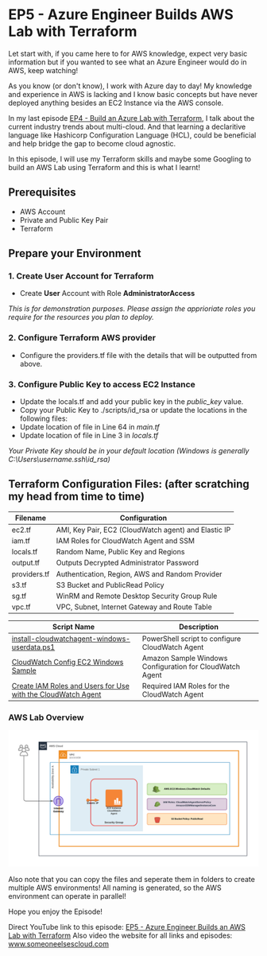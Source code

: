 # EP5 - Azure Engineer Builds AWS Lab with Terraform

Let start with, if you came here to for AWS knowledge, expect very basic information but if you wanted to see what an Azure Engineer would do in AWS, keep watching!

As you know (or don't know), I work with Azure day to day! My knowledge and experience in AWS is lacking and I know basic concepts but have never deployed anything besides an EC2 Instance via the AWS console.

In my last episode [EP4 - Build an Azure Lab with Terraform](https://www.someoneelsescloud.com/episodes/ep4-build-an-azure-lab-with-terraform), I talk about the current industry trends about multi-cloud. And that learning a declaritive language like Hashicorp Configuration Language (HCL), could be beneficial and help bridge the gap to become cloud agnostic.

In this episode, I will use my Terraform skills and maybe some Googling to build an AWS Lab using Terraform and this is what I learnt!

## Prerequisites
- AWS Account
- Private and Public Key Pair
- Terraform

## Prepare your Environment
### 1. Create User Account for Terraform
- Create **User** Account with Role **AdministratorAccess**

*This is for demonstration purposes. Please assign the apprioriate roles you require for the resources you plan to deploy.*

### 2. Configure Terraform AWS provider

- Configure the providers.tf file with the details that will be outputted from above.

### 3. Configure Public Key to access EC2 Instance

- Update the locals.tf and add your public key in the *public_key* value.
- Copy your Public Key to ./scripts/id_rsa or update the locations in the following files:
- Update location of file in Line 64 in *main.tf*
- Update location of file in Line 3 in *locals.tf*

*Your Private Key should be in your default location (Windows is generally C:\Users\username\.ssh\id_rsa)*

## **Terraform Configuration Files: (after scratching my head from time to time)**

|Filename|Configuration|
|---|---|
|ec2.tf|AMI, Key Pair, EC2 (CloudWatch agent) and Elastic IP|
|iam.tf|IAM Roles for CloudWatch Agent and SSM|
|locals.tf|Random Name, Public Key and Regions|
|output.tf|Outputs Decrypted Administrator Password|
|providers.tf|Authentication, Region, AWS and Random Provider|
|s3.tf|S3 Bucket and PublicRead Policy|
|sg.tf|WinRM and Remote Desktop Security Group Rule|
|vpc.tf|VPC, Subnet, Internet Gateway and Route Table|


|Script Name|Description|
|---|---|
|[install-cloudwatchagent-windows-userdata.ps1](https://gist.github.com/it-am/4e353a0b3c70a48d4041d307f6fa8a61)|PowerShell script to configure CloudWatch Agent|
|[CloudWatch Config EC2 Windows Sample](https://docs.aws.amazon.com/AmazonCloudWatch/latest/logs/QuickStartWindows2016.html#configure_cwl_download)|Amazon Sample Windows Configuration for CloudWatch Agent|
|[Create IAM Roles and Users for Use with the CloudWatch Agent](https://docs.aws.amazon.com/AmazonCloudWatch/latest/monitoring/create-iam-roles-for-cloudwatch-agent.html)|Required IAM Roles for the CloudWatch Agent|

### **AWS Lab Overview**

![aws-lab-overview](files/aws-overview-small.png)

Also note that you can copy the files and seperate them in folders to create multiple AWS environments!
All naming is generated, so the AWS environment can operate in parallel!

Hope you enjoy the Episode!

Direct YouTube link to this episode: [EP5 - Azure Engineer Builds an AWS Lab with Terraform](youtubelink)
Also video the website for all links and episodes: www.someoneelsescloud.com
